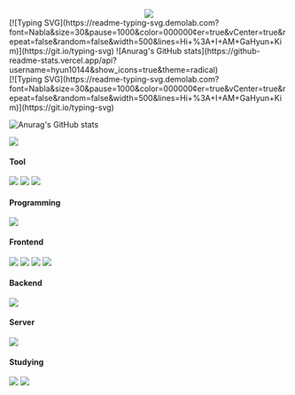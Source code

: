 <!---
hyun10144/hyun10144 is a ✨ special ✨ repository because its `README.md` (this file) appears on your GitHub profile.
You can click the Preview link to take a look at your changes.
--->
<div align= "center">
    <img src="https://capsule-render.vercel.app/api?type=waving&color=0:fde43f,100:fda830&width=100%&height=120&text=&animation=twinkling&fontColor=000000&fontSize=70" />
</div>

<div>
    [![Typing SVG](https://readme-typing-svg.demolab.com?font=Nabla&size=30&pause=1000&color=000000&center=true&vCenter=true&repeat=false&random=false&width=500&lines=Hi+%3A+I+AM+GaHyun+Kim)](https://git.io/typing-svg)
    ![Anurag's GitHub stats](https://github-readme-stats.vercel.app/api?username=hyun10144&show_icons=true&theme=radical)
</div>
[![Typing SVG](https://readme-typing-svg.demolab.com?font=Nabla&size=30&pause=1000&color=000000&center=true&vCenter=true&repeat=false&random=false&width=500&lines=Hi+%3A+I+AM+GaHyun+Kim)](https://git.io/typing-svg)

![Anurag's GitHub stats](https://github-readme-stats.vercel.app/api?username=hyun10144&show_icons=true&theme=radical)

<a href="https://hits.seeyoufarm.com"><img src="https://hits.seeyoufarm.com/api/count/incr/badge.svg?url=https%3A%2F%2Fgithub.com%2Fhyun10144&count_bg=%23FFBD40&title_bg=%23000000&icon=github.svg&icon_color=%23E7E7E7&title=%27%E3%85%A1%27&edge_flat=false"/></a>

<div>
   <div align= "left">
    <h4>Tool</h4>
    <img src="https://img.shields.io/badge/visualstudiocode-007ACC?style=for-the-badge&logo=visualstudiocode&logoColor=black"> 
    <img src="https://img.shields.io/badge/googlecolab-3776AB?style=for-the-badge&logo=googlecolab&logoColor=black"> 
    <img src="https://img.shields.io/badge/kaggle-20BEFF?style=for-the-badge&logo=kaggle&logoColor=black"> 
  </div>
  <div>
    <h4>Programming</h4>
    <img src="https://img.shields.io/badge/python-3776AB?style=for-the-badge&logo=python&logoColor=white"> 
  </div>
  <div>
    <h4>Frontend</h4>
    <img src="https://img.shields.io/badge/html5-E34F26?style=for-the-badge&logo=html5&logoColor=white"> 
    <img src="https://img.shields.io/badge/css-1572B6?style=for-the-badge&logo=css3&logoColor=white"> 
    <img src="https://img.shields.io/badge/javascript-F7DF1E?style=for-the-badge&logo=javascript&logoColor=black"> 
    <img src="https://img.shields.io/badge/react-61DAFB?style=for-the-badge&logo=react&logoColor=black"> 
  <div>
    <h4>Backend</h4>
    <img src="https://img.shields.io/badge/mysql-4479A1?style=for-the-badge&logo=mysql&logoColor=white"> 
  </div>
  <div>
    <h4>Server</h4>
    <img src="https://img.shields.io/badge/Amazon AWS-232F3E?style=for-the-badge&logo=amazon aws&logoColor=white">
  </div>
  <div>
    <h4>Studying</h4>
     <img src="https://img.shields.io/badge/leetcode-FFA116?style=for-the-badge&logo=leetcode&logoColor=black"> 
     <img src="https://img.shields.io/badge/Andoid Studio-3DDC84?style=for-the-badge&logo=android studio&logoColor=white">
  </div>
</div>


<!--- 
- Academic Interests
- Honors and Awards
- Research Participations
- Languages
- Relevant Coursework
--->
